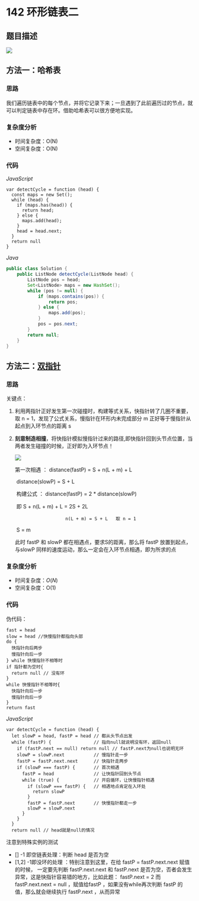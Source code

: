 # 142 环形链表二

## 题目描述

![](https://cdn.jsdelivr.net/gh/yummy-zc/image-warehouse/images/algorithm20210220173650.png)

## 方法一：哈希表

### 思路

我们遍历链表中的每个节点，并将它记录下来；一旦遇到了此前遍历过的节点，就可以判定链表中存在环。借助哈希表可以很方便地实现。

### 复杂度分析

- 时间复杂度：O(N)
- 空间复杂度：O(N)

### 代码

*JavaScript*

```JS
var detectCycle = function (head) {
  const maps = new Set();
  while (head) {
    if (maps.has(head)) {
      return head;
    } else {
      maps.add(head);
    }
    head = head.next;
  }
  return null
}
```

*Java*

```java
public class Solution {
    public ListNode detectCycle(ListNode head) {
        ListNode pos = head;
        Set<ListNode> maps = new HashSet();
        while (pos != null) {
            if (maps.contains(pos)) {
                return pos;
            } else {
                maps.add(pos);
            }
            pos = pos.next;
        }
        return null;
    }
}
```

## 方法二：[双指针](https://leetcode-cn.com/problems/linked-list-cycle-ii/solution/141ti-de-kuo-zhan-ru-guo-lian-biao-you-huan-ru-he-/)

### 思路

关键点：

1. 利用两指针正好发生第一次碰撞时，构建等式关系，快指针转了几圈不重要，取 n = 1，发现了公式关系，慢指针在环形内未完成部分 m 正好等于慢指针从起点到入环节点的距离 s

2. **刻意制造相撞**，将快指针模拟慢指针过来的路径,即快指针回到头节点位置，当两者发生碰撞的时候，正好即为入环节点！

   ![](https://cdn.jsdelivr.net/gh/yummy-zc/image-warehouse/images/algorithmimage-20200611133105231.png)

   第一次相遇 ： distance(fastP) = S + n(L + m) + L 

   ​						distance(slowP) = S + L

   ​		构建公式 ： distance(fastP) = 2 * distance(slowP) 

   ​				 即 S + n(L + m) + L  = 2S + 2L       

     					  n(L + m) = S + L   取 n = 1

   ​							 S = m

   此时 fastP 和 slowP 都在相遇点，要求S的距离，那么将 fastP 放置到起点，与slowP 同样的速度运动，那么一定会在入环节点相遇，即为所求的点

### 复杂度分析

- 时间复杂度：*O*(*N*)
- 空间复杂度：O(1)

### 代码

伪代码：

```JS
fast = head
slow = head //快慢指针都指向头部
do {
  快指针向后两步
  慢指针向后一步
} while 快慢指针不相等时
if 指针都为空时{
  return null // 没有环
}
while 快慢指针不相等时{
  快指针向后一步
  慢指针向后一步
}
return fast
```

*JavaScript*

```JS
var detectCycle = function (head) {
  let slowP = head, fastP = head // 都从头节点出发
  while (fastP) {                // 指向null就说明没有环，返回null
    if (fastP.next == null) return null // fastP.next为null也说明无环
    slowP = slowP.next           // 慢指针走一步
    fastP = fastP.next.next      // 快指针走两步
    if (slowP === fastP) {       // 首次相遇
      fastP = head               // 让快指针回到头节点
      while (true) {             // 开启循环，让快慢指针相遇
        if (slowP === fastP) {   // 相遇地点肯定在入环处
          return slowP
        }
        fastP = fastP.next       // 快慢指针都走一步
        slowP = slowP.next
      }
    }
  }
  return null // head就是null的情况
```

注意到特殊实例的测试

- [] -1 即空链表处理：判断 head 是否为空
- [1,2] -1即没环的处理 ：特别注意到这里，在给 fastP = fastP.next.next 赋值的时候， 一定要先判断 fastP.next.next 和 fastP.next 是否为空，否者会发生异常，这是快指针容易错的地方，比如此题： fastP.next = 2 而  fastP.next.next = null ，赋值给fastP ，如果没有while再次判断 fastP 的值，那么就会继续执行 fastP.next ，从而异常

